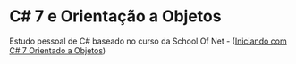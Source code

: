 # C# 7 e Orientação a Objetos
Estudo pessoal de C# baseado no curso da School Of Net - ([Iniciando com C# 7 Orientado a Objetos](https://github.com/AngeloPinto/C--Orientacao-Objetos.git))
